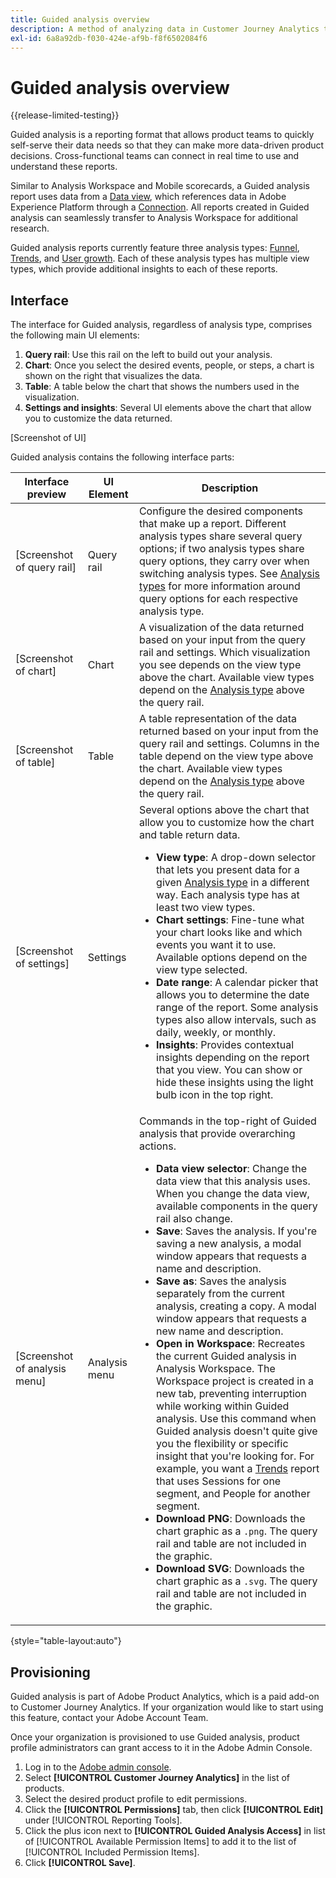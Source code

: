 ```yaml
---
title: Guided analysis overview
description: A method of analyzing data in Customer Journey Analytics that lets product teams easily generate reports and insights.
exl-id: 6a8a92db-f030-424e-af9b-f8f6502084f6
---
```

# Guided analysis overview

{{release-limited-testing}}

Guided analysis is a reporting format that allows product teams to quickly self-serve their data needs so that they can make more data-driven product decisions. Cross-functional teams can connect in real time to use and understand these reports.

Similar to Analysis Workspace and Mobile scorecards, a Guided analysis report uses data from a [Data view](../data-views/data-views.md), which references data in Adobe Experience Platform through a [Connection](../connections/overview.md). All reports created in Guided analysis can seamlessly transfer to Analysis Workspace for additional research.

Guided analysis reports currently feature three analysis types: [Funnel](analysis-types/funnel.md), [Trends](analysis-types/trends.md), and [User growth](analysis-types/user-growth.md). Each of these analysis types has multiple view types, which provide additional insights to each of these reports.

## Interface

The interface for Guided analysis, regardless of analysis type, comprises the following main UI elements:

1. **Query rail**: Use this rail on the left to build out your analysis.
1. **Chart**: Once you select the desired events, people, or steps, a chart is shown on the right that visualizes the data.
1. **Table**: A table below the chart that shows the numbers used in the visualization.
1. **Settings and insights**: Several UI elements above the chart that allow you to customize the data returned.

[Screenshot of UI]

Guided analysis contains the following interface parts:

| Interface preview | UI Element | Description |
| --- | --- | --- |
| [Screenshot of query rail] | Query rail | Configure the desired components that make up a report. Different analysis types share several query options; if two analysis types share query options, they carry over when switching analysis types. See [Analysis types](analysis-types/overview.md) for more information around query options for each respective analysis type. |
| [Screenshot of chart] | Chart | A visualization of the data returned based on your input from the query rail and settings. Which visualization you see depends on the view type above the chart. Available view types depend on the [Analysis type](analysis-types/overview.md) above the query rail. |
| [Screenshot of table] | Table | A table representation of the data returned based on your input from the query rail and settings. Columns in the table depend on the view type above the chart. Available view types depend on the [Analysis type](analysis-types/overview.md) above the query rail. |
| [Screenshot of settings] | Settings | Several options above the chart that allow you to customize how the chart and table return data.<ul><li>**View type**: A drop-down selector that lets you present data for a given [Analysis type](analysis-types/overview.md) in a different way. Each analysis type has at least two view types.</li><li>**Chart settings**: Fine-tune what your chart looks like and which events you want it to use. Available options depend on the view type selected.</li><li>**Date range**: A calendar picker that allows you to determine the date range of the report. Some analysis types also allow intervals, such as daily, weekly, or monthly.</li><li>**Insights**: Provides contextual insights depending on the report that you view. You can show or hide these insights using the light bulb icon in the top right.</li></ul> |
| [Screenshot of analysis menu] | Analysis menu | Commands in the top-right of Guided analysis that provide overarching actions.<ul><li>**Data view selector**: Change the data view that this analysis uses. When you change the data view, available components in the query rail also change.</li><li>**Save**: Saves the analysis. If you're saving a new analysis, a modal window appears that requests a name and description.</li><li>**Save as**: Saves the analysis separately from the current analysis, creating a copy. A modal window appears that requests a new name and description.</li><li>**Open in Workspace**: Recreates the current Guided analysis in Analysis Workspace. The Workspace project is created in a new tab, preventing interruption while working within Guided analysis. Use this command when Guided analysis doesn't quite give you the flexibility or specific insight that you're looking for. For example, you want a [Trends](analysis-types/trends.md) report that uses Sessions for one segment, and People for another segment.</li><li>**Download PNG**: Downloads the chart graphic as a `.png`. The query rail and table are not included in the graphic.</li><li>**Download SVG**: Downloads the chart graphic as a `.svg`. The query rail and table are not included in the graphic.</li></ul> |

{style="table-layout:auto"}

## Provisioning

Guided analysis is part of Adobe Product Analytics, which is a paid add-on to Customer Journey Analytics. If your organization would like to start using this feature, contact your Adobe Account Team.

Once your organization is provisioned to use Guided analysis, product profile administrators can grant access to it in the Adobe Admin Console.

1. Log in to the [Adobe admin console](https://adminconsole.adobe.com).
1. Select **[!UICONTROL Customer Journey Analytics]** in the list of products.
1. Select the desired product profile to edit permissions.
1. Click the **[!UICONTROL Permissions]** tab, then click **[!UICONTROL Edit]** under [!UICONTROL Reporting Tools].
1. Click the plus icon next to **[!UICONTROL Guided Analysis Access]** in list of [!UICONTROL Available Permission Items] to add it to the list of [!UICONTROL Included Permission Items].
1. Click **[!UICONTROL Save]**.
